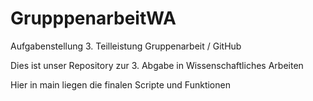 # GrupppenarbeitWA
Aufgabenstellung 3. Teilleistung Gruppenarbeit / GitHub

Dies ist unser Repository zur 3. Abgabe in Wissenschaftliches Arbeiten

Hier in main liegen die finalen Scripte und Funktionen
